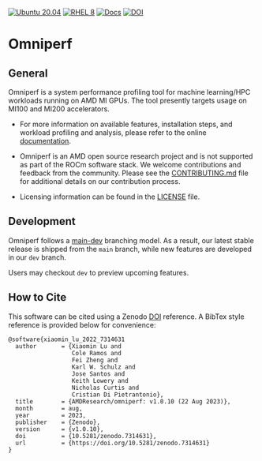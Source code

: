 [![Ubuntu 20.04](https://github.com/AMDResearch/omniperf/actions/workflows/ubuntu-focal.yml/badge.svg)](https://github.com/AMDResearch/omniperf/actions/workflows/ubuntu-focal.yml)
[![RHEL 8](https://github.com/AMDResearch/omniperf/actions/workflows/opensuse.yml/badge.svg)](https://github.com/AMDResearch/omniperf/actions/workflows/opensuse.yml)
[![Docs](https://github.com/AMDResearch/omniperf/actions/workflows/docs.yml/badge.svg)](https://amdresearch.github.io/omniperf/)
[![DOI](https://zenodo.org/badge/561919887.svg)](https://zenodo.org/badge/latestdoi/561919887)


# Omniperf

## General
Omniperf is a system performance profiling tool for machine
learning/HPC workloads running on AMD MI GPUs. The tool presently
targets usage on MI100 and MI200 accelerators.

* For more information on available features, installation steps, and
workload profiling and analysis, please refer to the online
[documentation](https://amdresearch.github.io/omniperf).

* Omniperf is an AMD open source research project and is not supported
as part of the ROCm software stack. We welcome contributions and
feedback from the community. Please see the
[CONTRIBUTING.md](CONTRIBUTING.md) file for additional details on our
contribution process.

* Licensing information can be found in the [LICENSE](LICENSE) file.

## Development 

Omniperf follows a
[main-dev](https://nvie.com/posts/a-successful-git-branching-model/)
branching model. As a result, our latest stable release is shipped
from the `main` branch, while new features are developed in our
`dev` branch.

Users may checkout `dev` to preview upcoming features.

## How to Cite

This software can be cited using a Zenodo
[DOI](https://doi.org/10.5281/zenodo.7314631) reference. A BibTex
style reference is provided below for convenience:

```
@software{xiaomin_lu_2022_7314631
  author       = {Xiaomin Lu and
                  Cole Ramos and
                  Fei Zheng and
                  Karl W. Schulz and
                  Jose Santos and
                  Keith Lowery and
                  Nicholas Curtis and
                  Cristian Di Pietrantonio},
  title        = {AMDResearch/omniperf: v1.0.10 (22 Aug 2023)},
  month        = aug,
  year         = 2023,
  publisher    = {Zenodo},
  version      = {v1.0.10},
  doi          = {10.5281/zenodo.7314631},
  url          = {https://doi.org/10.5281/zenodo.7314631}
}
```

